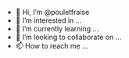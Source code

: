 - 👋 Hi, I’m @pouletfraise
- 👀 I’m interested in ...
- 🌱 I’m currently learning ...
- 💞️ I’m looking to collaborate on ...
- 📫 How to reach me ...

<!---
pouletfraise/pouletfraise is a ✨ special ✨ repository because its `README.md` (this file) appears on your GitHub profile.
You can click the Preview link to take a look at your changes.
--->
